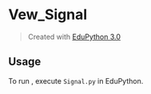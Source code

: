 # Vew_Signal

>Created with [EduPython 3.0](https://edupython.tuxfamily.org/)

## Usage

To run , execute `Signal.py` in EduPython.

